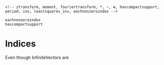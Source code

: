 
<!-- Infinity, ∞, CompactInfiniteVector, PeriodicInfiniteVector, downsample, upsample, δ, shift, shift!, -->
    <!-- ztransform, moment, fouriertransform, *, ⋆, ⊛, hascompactsupport, period, inv, leastsquares_inv, eachnonzeroindex -->


```@docs
eachnonzeroindex
hascompactsupport
```

# Indices
Even though InfiniteVectors are
